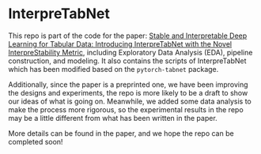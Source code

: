 # InterpreTabNet

This repo is part of the code for the paper: [Stable and Interpretable Deep Learning for Tabular Data: Introducing InterpreTabNet with the Novel InterpreStability Metric](https://arxiv.org/pdf/2310.02870.pdf), including Exploratory Data Analysis (EDA), pipeline construction, and modeling. It also contains the scripts of InterpreTabNet which has been modified based on the `pytorch-tabnet` package.

Additionally, since the paper is a preprinted one, we have been improving the designs and experiments, the repo is more likely to be a draft to show our ideas of what is going on. Meanwhile, we added some data analysis to make the process more rigorous, so the experimental results in the repo may be a little different from what has been written in the paper.

More details can be found in the paper, and we hope the repo can be completed soon!
